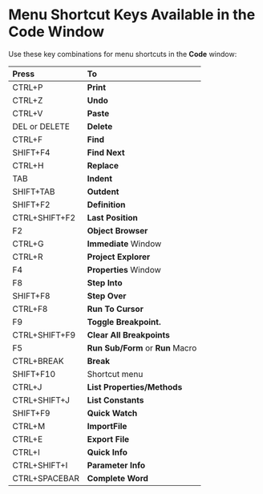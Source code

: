 
# Menu Shortcut Keys Available in the Code Window

Use these key combinations for menu shortcuts in the  **Code** window:



|**Press**|**To**|
|:-----|:-----|
|CTRL+P|**Print**|
|CTRL+Z|**Undo**|
|CTRL+V|**Paste**|
|DEL or DELETE|**Delete**|
|CTRL+F|**Find**|
|SHIFT+F4|**Find Next**|
|CTRL+H|**Replace**|
|TAB|**Indent**|
|SHIFT+TAB|**Outdent**|
|SHIFT+F2|**Definition**|
|CTRL+SHIFT+F2|**Last** **Position**|
|F2|**Object** **Browser**|
|CTRL+G|**Immediate** Window|
|CTRL+R|**Project** **Explorer**|
|F4|**Properties** Window|
|F8|**Step Into**|
|SHIFT+F8|**Step Over**|
|CTRL+F8|**Run To Cursor**|
|F9|**Toggle Breakpoint.**|
|CTRL+SHIFT+F9|**Clear All Breakpoints**|
|F5|**Run Sub/Form** or **Run** Macro|
|CTRL+BREAK|**Break**|
|SHIFT+F10|Shortcut menu|
|CTRL+J|**List Properties/Methods**|
|CTRL+SHIFT+J|**List** **Constants**|
|SHIFT+F9|**Quick** **Watch**|
|CTRL+M|**ImportFile**|
|CTRL+E|**Export File**|
|CTRL+I|**Quick** **Info**|
|CTRL+SHIFT+I|**Parameter** **Info**|
|CTRL+SPACEBAR|**Complete** **Word**|
